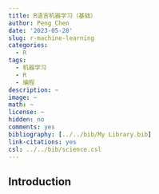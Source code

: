 ```yaml
---
title: R语言机器学习（基础）
author: Peng Chen
date: '2023-05-28'
slug: r-machine-learning
categories:
  - R
tags:
  - 机器学习
  - R
  - 编程
description: ~
image: ~
math: ~
license: ~
hidden: no
comments: yes
bibliography: [../../bib/My Library.bib]
link-citations: yes
csl: ../../bib/science.csl
---
```


## Introduction
